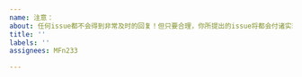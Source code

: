 ```yaml
---
name: 注意：
about: 任何issue都不会得到非常及时的回复！但只要合理，你所提出的issue将都会付诸实现。
title: ''
labels: ''
assignees: MFn233

---
```



